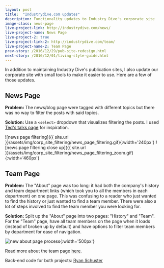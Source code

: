 ```yaml
---
layout: post
title:  "Industrydive.com updates"
description: Functionality updates to Industry Dive's corporate site 
image-class: news-page
live-project-link: http://industrydive.com/news/
live-project-name: News Page
live-project-2: true
live-project-link-2: http://industrydive.com/team/
live-project-name-2: Team Page
prev-story: /2016/12/29/pub-site-redesign.html
next-story: /2016/12/01/living-style-guide.html
---
```


In addition to maintaining Industry Dive's publication sites, I also update our corporate site with small tools to make it easier to use. Here are a few of those updates. 

<h2>News Page</h2>

**Problem:** The news/blog page were tagged with different topics but there was no way to filter the posts with said topics.  

**Solution:** Use a `<select>` dropdown that visualizes filtering the posts. I used [Ted's talks page](http://www.ted.com/talks) for inspiration. 

![news page filtering]({{ site.url }}/assets/img/corp_site_filtering/news_page_filtering.gif){:width='240px'}
![news page filtering close up]({{ site.url }}/assets/img/corp_site_filtering/news_page_filtering_zoom.gif){:width='460px'}

<h2>Team Page</h2>

**Problem:** The "About" page was too long: it had both the company's history and team department links (which took you to all the members in each department) on one page. This was confusing to a reader who just wanted to find the history or just wanted to find a team member. There were also a lot of steps involved to find the team member you were looking for. 

**Solution:** Split up the "About" page into two pages: "History" and "Team". For the "Team" page, have all team members on the page when it loads (instead of broken up by default) and have options to filter team members by department for ease of navigation. 

![new about page process](https://s3.amazonaws.com/dive_static/diveimages/new_process.gif){:width='500px'}

Read more about the team page [here](http://industrydive.com/news/post/user-experience-lesson-1-ease-of-navigation/). 


Back-end code for both projects: [Ryan Schuster](http://stackoverflow.com/users/2855226/ryan-schuster)